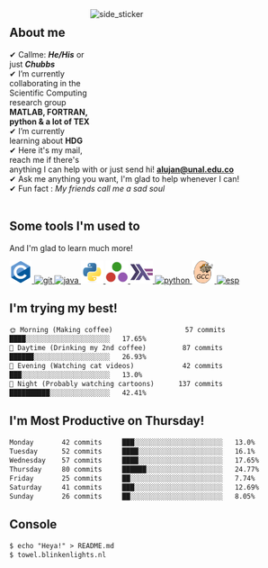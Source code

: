<!--
**xChubbs/xChubbs** is a ✨ _special_ ✨ repository because its `README.md` (this file) appears on your GitHub profile.

Here are some ideas to get you started:

- 🔭 I’m currently working on ...
- 🌱 I’m currently learning ...
- 👯 I’m looking to collaborate on ...
- 🤔 I’m looking for help with ...
- 💬 Ask me about ...
- 📫 How to reach me: ...
- 😄 Pronouns: ...
- ⚡ Fun fact: ...
-->

<img align="right" width=360px height=260px alt="side_sticker" src="https://www.cs.umd.edu/~tomg/img/landscapes/noshort.png" />

## About me

✔ Callme: ***He/His*** or just ***Chubbs***  <br>
✔ I’m currently collaborating in the Scientific Computing research group **MATLAB, FORTRAN, python & a lot of TEX**<br>
✔ I’m currently learning about **HDG**<br>
✔ Here it's my mail, reach me if there's anything I can help with or just send hi! **alujan@unal.edu.co**<br>
✔ Ask me anything you want, I'm glad to help whenever I can!<br>
✔ Fun fact : *My friends call me a sad soul* <br><br>

## Some tools I'm used to
And I'm glad to learn much more!
<p align="left">
    <a href="https://www.cprogramming.com/" target="_blank" title ="C"> <img
            src="https://raw.githubusercontent.com/devicons/devicon/master/icons/c/c-original.svg" alt="c" width="40"
            height="40" /> </a>
    <a href="https://git-scm.com/" target="_blank" title ="git"> <img
            src="https://www.vectorlogo.zone/logos/git-scm/git-scm-icon.svg" alt="git" width="40" height="40" /> </a>
    <a href="https://www.java.com/en/" target="_blank" title ="java"> <img
            src="https://www.oracle.com/a/ocom/img/obic-java-cup.svg"
            alt="java" width="40" height="40" /> </a>
    <a href="https://www.python.org" target="_blank" title ="Python"> <img
            src="https://raw.githubusercontent.com/devicons/devicon/master/icons/python/python-original.svg"
            alt="python" width="40" height="40" /> </a>
   <a href="https://julialang.org" target="_blank" title ="Python"> <img
            src="https://github.com/devicons/devicon/blob/master/icons/julia/julia-original.svg"
            alt="julia" width="40" height="40" /> </a>
   <a href="https://www.haskell.org" target="_blank" title ="Haskell"> <img
            src="https://github.com/devicons/devicon/blob/master/icons/haskell/haskell-original.svg"
            alt="haskell" width="40" height="40" /> </a>
    <a href="https://fortran-lang.org" target="_blank" title ="FORTRAN"> <img
            src="https://upload.wikimedia.org/wikipedia/commons/b/b8/Fortran_logo.svg"
            alt="python" width="40" height="40" /> </a>
    <a href="https://gcc.gnu.org" target="_blank" title ="GCC"> <img
            src="https://github.com/devicons/devicon/blob/master/icons/gcc/gcc-original.svg"
            alt="GCC" width="40" height="40" /> </a>
    <a href="https://www.espressif.com" target="_blank" title ="ESP32"> <img
            src="https://seeklogo.com/images/E/espressif-systems-logo-1350B9E771-seeklogo.com.png"
            alt="esp" width="40" height="40" /> </a>
            
</p> 

## I'm trying my best!

```text
🌞 Morning (Making coffee)                  57 commits    ████░░░░░░░░░░░░░░░░░░░░░   17.65% 
🌆 Daytime (Drinking my 2nd coffee)         87 commits    ██████░░░░░░░░░░░░░░░░░░░   26.93% 
🌃 Evening (Watching cat videos)            42 commits    ███░░░░░░░░░░░░░░░░░░░░░░   13.0% 
🌙 Night (Probably watching cartoons)      137 commits    ██████████░░░░░░░░░░░░░░░   42.41%
```

## I'm Most Productive on Thursday!

```text
Monday       42 commits     ███░░░░░░░░░░░░░░░░░░░░░░   13.0% 
Tuesday      52 commits     ████░░░░░░░░░░░░░░░░░░░░░   16.1% 
Wednesday    57 commits     ████░░░░░░░░░░░░░░░░░░░░░   17.65% 
Thursday     80 commits     ██████░░░░░░░░░░░░░░░░░░░   24.77% 
Friday       25 commits     ██░░░░░░░░░░░░░░░░░░░░░░░   7.74% 
Saturday     41 commits     ███░░░░░░░░░░░░░░░░░░░░░░   12.69% 
Sunday       26 commits     ██░░░░░░░░░░░░░░░░░░░░░░░   8.05%
```

## Console

```shell
$ echo "Heya!" > README.md
$ towel.blinkenlights.nl
```
